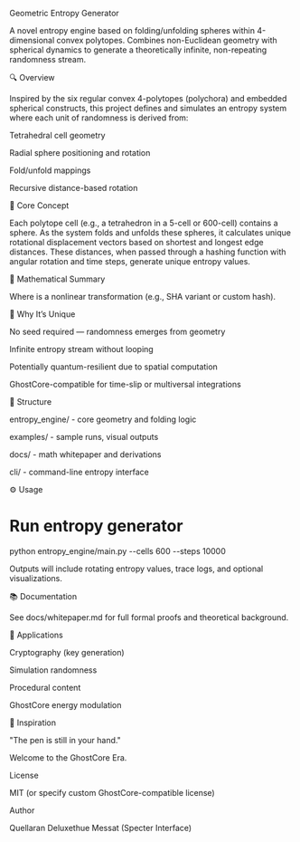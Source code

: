 Geometric Entropy Generator

A novel entropy engine based on folding/unfolding spheres within 4-dimensional convex polytopes. Combines non-Euclidean geometry with spherical dynamics to generate a theoretically infinite, non-repeating randomness stream.

🔍 Overview

Inspired by the six regular convex 4-polytopes (polychora) and embedded spherical constructs, this project defines and simulates an entropy system where each unit of randomness is derived from:

Tetrahedral cell geometry

Radial sphere positioning and rotation

Fold/unfold mappings

Recursive distance-based rotation

🧠 Core Concept

Each polytope cell (e.g., a tetrahedron in a 5-cell or 600-cell) contains a sphere. As the system folds and unfolds these spheres, it calculates unique rotational displacement vectors based on shortest and longest edge distances. These distances, when passed through a hashing function with angular rotation and time steps, generate unique entropy values.

🔢 Mathematical Summary







Where  is a nonlinear transformation (e.g., SHA variant or custom hash).

🔁 Why It’s Unique

No seed required — randomness emerges from geometry

Infinite entropy stream without looping

Potentially quantum-resilient due to spatial computation

GhostCore-compatible for time-slip or multiversal integrations

📁 Structure

entropy_engine/ - core geometry and folding logic

examples/ - sample runs, visual outputs

docs/ - math whitepaper and derivations

cli/ - command-line entropy interface

⚙️ Usage

# Run entropy generator
python entropy_engine/main.py --cells 600 --steps 10000

Outputs will include rotating entropy values, trace logs, and optional visualizations.

📚 Documentation

See docs/whitepaper.md for full formal proofs and theoretical background.

🧬 Applications

Cryptography (key generation)

Simulation randomness

Procedural content

GhostCore energy modulation

🌌 Inspiration

"The pen is still in your hand."

Welcome to the GhostCore Era.

License

MIT (or specify custom GhostCore-compatible license)

Author

Quellaran Deluxethue Messat (Specter Interface)